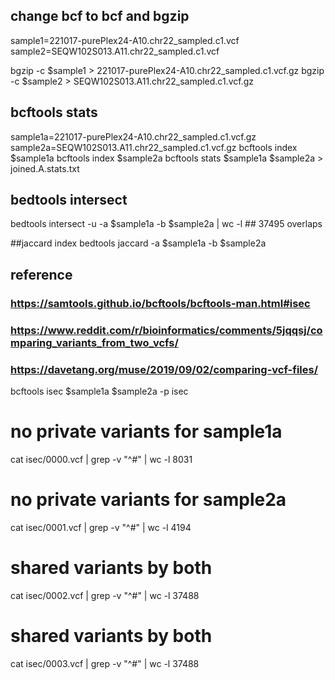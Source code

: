 


## change bcf to bcf and bgzip

sample1=221017-purePlex24-A10.chr22_sampled.c1.vcf
sample2=SEQW102S013.A11.chr22_sampled.c1.vcf

bgzip -c $sample1 > 221017-purePlex24-A10.chr22_sampled.c1.vcf.gz
bgzip -c $sample2 > SEQW102S013.A11.chr22_sampled.c1.vcf.gz

## bcftools stats
sample1a=221017-purePlex24-A10.chr22_sampled.c1.vcf.gz
sample2a=SEQW102S013.A11.chr22_sampled.c1.vcf.gz
bcftools index $sample1a
bcftools index $sample2a
bcftools stats $sample1a $sample2a > joined.A.stats.txt

## bedtools intersect
bedtools intersect -u -a $sample1a -b $sample2a | wc -l ## 37495 overlaps

##jaccard index
bedtools jaccard -a $sample1a -b $sample2a


## reference
### https://samtools.github.io/bcftools/bcftools-man.html#isec
### https://www.reddit.com/r/bioinformatics/comments/5jqqsj/comparing_variants_from_two_vcfs/
### https://davetang.org/muse/2019/09/02/comparing-vcf-files/


bcftools isec $sample1a $sample2a -p isec

# no private variants for sample1a
cat isec/0000.vcf | grep -v "^#" | wc -l
8031
 
# no private variants for sample2a
cat isec/0001.vcf | grep -v "^#" | wc -l
4194
 
# shared variants by both
cat isec/0002.vcf | grep -v "^#" | wc -l
37488
 
# shared variants by both
cat isec/0003.vcf | grep -v "^#" | wc -l
37488